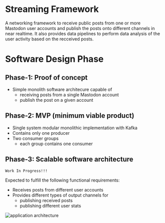 # Streaming Framework
A networking framework to receive public posts from one or more Mastodon user accounts and publish the posts onto different channels in near realtime. It also provides data pipelines to perform data analysis of the user activity based on the recceived posts.


# Software Design Phase

## Phase-1: Proof of concept
 - Simple monolith software architecure capable of
   - receiving posts from a single Mastodon account
   - publish the post on a given account
  
## Phase-2: MVP (minimum viable product)
 - Single system modular monolithic implementation with Kafka
 - Contains only one producer
 - Two consumer groups
   - each group contains one consumer

## Phase-3: Scalable software architecture

```Work In Progress!!!```

Expected to fulfill the following functional requirements:
 - Receives posts from different user accounts
 - Provides different types of output channels for 
   - publishing received posts
   - publishing different user stats

![application architecture](./docs/app_arch.jpg)
